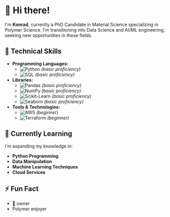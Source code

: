 # 👋 Hi there!

I'm **Konrad**, currently a PhD Candidate in Material Science specializing in Polymer Science. I'm transitioning into Data Science and AI/ML engineering, seeking new opportunities in these fields. 

## 🔧 Technical Skills

- **Programming Languages:**
  - ![Python](https://img.shields.io/badge/Python-3776AB?logo=python&logoColor=white)  *(basic proficiency)*
  - ![SQL](https://img.shields.io/badge/SQL-4479A1?logo=postgresql&logoColor=white)  *(basic proficiency)*
- **Libraries:**
  - ![Pandas](https://img.shields.io/badge/Pandas-150458?logo=pandas&logoColor=white) *(basic proficiency)*
  - ![NumPy](https://img.shields.io/badge/NumPy-013243?logo=numpy&logoColor=white) *(basic proficiency)*
  - ![Scikit-Learn](https://img.shields.io/badge/Scikit--Learn-F7931E?logo=scikit-learn&logoColor=white) *(basic proficiency)*
  - ![Seaborn](https://img.shields.io/badge/Seaborn-3776AB?logo=seaborn&logoColor=white) *(basic proficiency)*
- **Tools & Technologies:**
  - ![AWS](https://img.shields.io/badge/AWS-232F3E?logo=amazon-aws&logoColor=white) *(beginner)*
  - ![Terraform](https://img.shields.io/badge/Terraform-623CE4?logo=terraform&logoColor=white) *(beginner)*

## 🌱 Currently Learning

I'm expanding my knowledge in:

- **Python Programming** 
- **Data Manipulation** 
- **Machine Learning Techniques** 
- **Cloud Services**

## ⚡ Fun Fact
- :poodle: owner
- Polymer enjoyer
